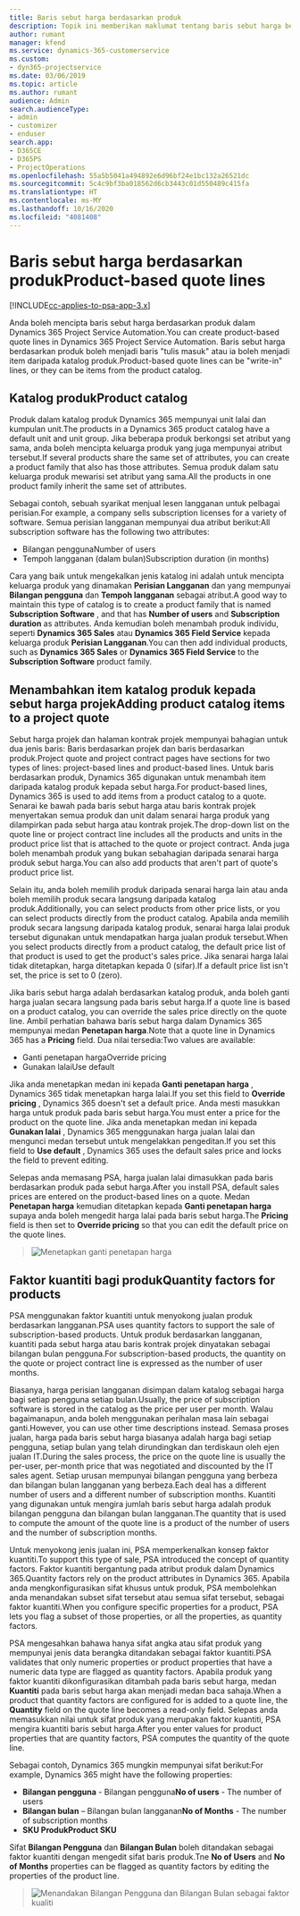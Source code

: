```yaml
---
title: Baris sebut harga berdasarkan produk
description: Topik ini memberikan maklumat tentang baris sebut harga berdasarkan produk.
author: rumant
manager: kfend
ms.service: dynamics-365-customerservice
ms.custom:
- dyn365-projectservice
ms.date: 03/06/2019
ms.topic: article
ms.author: rumant
audience: Admin
search.audienceType:
- admin
- customizer
- enduser
search.app:
- D365CE
- D365PS
- ProjectOperations
ms.openlocfilehash: 55a5b5041a494892e6d96bf24e1bc132a26521dc
ms.sourcegitcommit: 5c4c9bf3ba018562d6cb3443c01d550489c415fa
ms.translationtype: HT
ms.contentlocale: ms-MY
ms.lasthandoff: 10/16/2020
ms.locfileid: "4081408"
---
```

# <a name="product-based-quote-lines"></a><span data-ttu-id="3440f-103">Baris sebut harga berdasarkan produk</span><span class="sxs-lookup"><span data-stu-id="3440f-103">Product-based quote lines</span></span>

[!INCLUDE[cc-applies-to-psa-app-3.x](../includes/cc-applies-to-psa-app-3x.md)]


<span data-ttu-id="3440f-104">Anda boleh mencipta baris sebut harga berdasarkan produk dalam Dynamics 365 Project Service Automation.</span><span class="sxs-lookup"><span data-stu-id="3440f-104">You can create product-based quote lines in Dynamics 365 Project Service Automation.</span></span> <span data-ttu-id="3440f-105">Baris sebut harga berdasarkan produk boleh menjadi baris "tulis masuk" atau ia boleh menjadi item daripada katalog produk.</span><span class="sxs-lookup"><span data-stu-id="3440f-105">Product-based quote lines can be "write-in" lines, or they can be items from the product catalog.</span></span>

## <a name="product-catalog"></a><span data-ttu-id="3440f-106">Katalog produk</span><span class="sxs-lookup"><span data-stu-id="3440f-106">Product catalog</span></span>

<span data-ttu-id="3440f-107">Produk dalam katalog produk Dynamics 365 mempunyai unit lalai dan kumpulan unit.</span><span class="sxs-lookup"><span data-stu-id="3440f-107">The products in a Dynamics 365 product catalog have a default unit and unit group.</span></span> <span data-ttu-id="3440f-108">Jika beberapa produk berkongsi set atribut yang sama, anda boleh mencipta keluarga produk yang juga mempunyai atribut tersebut.</span><span class="sxs-lookup"><span data-stu-id="3440f-108">If several products share the same set of attributes, you can create a product family that also has those attributes.</span></span> <span data-ttu-id="3440f-109">Semua produk dalam satu keluarga produk mewarisi set atribut yang sama.</span><span class="sxs-lookup"><span data-stu-id="3440f-109">All the products in one product family inherit the same set of attributes.</span></span>

<span data-ttu-id="3440f-110">Sebagai contoh, sebuah syarikat menjual lesen langganan untuk pelbagai perisian.</span><span class="sxs-lookup"><span data-stu-id="3440f-110">For example, a company sells subscription licenses for a variety of software.</span></span> <span data-ttu-id="3440f-111">Semua perisian langganan mempunyai dua atribut berikut:</span><span class="sxs-lookup"><span data-stu-id="3440f-111">All subscription software has the following two attributes:</span></span>

- <span data-ttu-id="3440f-112">Bilangan pengguna</span><span class="sxs-lookup"><span data-stu-id="3440f-112">Number of users</span></span> 
- <span data-ttu-id="3440f-113">Tempoh langganan (dalam bulan)</span><span class="sxs-lookup"><span data-stu-id="3440f-113">Subscription duration (in months)</span></span>

<span data-ttu-id="3440f-114">Cara yang baik untuk mengekalkan jenis katalog ini adalah untuk mencipta keluarga produk yang dinamakan **Perisian Langganan** dan yang mempunyai **Bilangan pengguna** dan **Tempoh langganan** sebagai atribut.</span><span class="sxs-lookup"><span data-stu-id="3440f-114">A good way to maintain this type of catalog is to create a product family that is named **Subscription Software** , and that has **Number of users** and **Subscription duration** as attributes.</span></span> <span data-ttu-id="3440f-115">Anda kemudian boleh menambah produk individu, seperti **Dynamics 365 Sales** atau **Dynamics 365 Field Service** kepada keluarga produk **Perisian Langganan**.</span><span class="sxs-lookup"><span data-stu-id="3440f-115">You can then add individual products, such as **Dynamics 365 Sales** or **Dynamics 365 Field Service** to the **Subscription Software** product family.</span></span>

## <a name="adding-product-catalog-items-to-a-project-quote"></a><span data-ttu-id="3440f-116">Menambahkan item katalog produk kepada sebut harga projek</span><span class="sxs-lookup"><span data-stu-id="3440f-116">Adding product catalog items to a project quote</span></span>

<span data-ttu-id="3440f-117">Sebut harga projek dan halaman kontrak projek mempunyai bahagian untuk dua jenis baris: Baris berdasarkan projek dan baris berdasarkan produk.</span><span class="sxs-lookup"><span data-stu-id="3440f-117">Project quote and project contract pages have sections for two types of lines: project-based lines and product-based lines.</span></span> <span data-ttu-id="3440f-118">Untuk baris berdasarkan produk, Dynamics 365 digunakan untuk menambah item daripada katalog produk kepada sebut harga.</span><span class="sxs-lookup"><span data-stu-id="3440f-118">For product-based lines, Dynamics 365 is used to add items from a product catalog to a quote.</span></span> <span data-ttu-id="3440f-119">Senarai ke bawah pada baris sebut harga atau baris kontrak projek menyertakan semua produk dan unit dalam senarai harga produk yang dilampirkan pada sebut harga atau kontrak projek.</span><span class="sxs-lookup"><span data-stu-id="3440f-119">The drop-down list on the quote line or project contract line includes all the products and units in the product price list that is attached to the quote or project contract.</span></span> <span data-ttu-id="3440f-120">Anda juga boleh menambah produk yang bukan sebahagian daripada senarai harga produk sebut harga.</span><span class="sxs-lookup"><span data-stu-id="3440f-120">You can also add products that aren't part of quote's product price list.</span></span>

<span data-ttu-id="3440f-121">Selain itu, anda boleh memilih produk daripada senarai harga lain atau anda boleh memilih produk secara langsung daripada katalog produk.</span><span class="sxs-lookup"><span data-stu-id="3440f-121">Additionally, you can select products from other price lists, or you can select products directly from the product catalog.</span></span> <span data-ttu-id="3440f-122">Apabila anda memilih produk secara langsung daripada katalog produk, senarai harga lalai produk tersebut digunakan untuk mendapatkan harga jualan produk tersebut.</span><span class="sxs-lookup"><span data-stu-id="3440f-122">When you select products directly from a product catalog, the default price list of that product is used to get the product's sales price.</span></span> <span data-ttu-id="3440f-123">Jika senarai harga lalai tidak ditetapkan, harga ditetapkan kepada 0 (sifar).</span><span class="sxs-lookup"><span data-stu-id="3440f-123">If a default price list isn't set, the price is set to 0 (zero).</span></span>

<span data-ttu-id="3440f-124">Jika baris sebut harga adalah berdasarkan katalog produk, anda boleh ganti harga jualan secara langsung pada baris sebut harga.</span><span class="sxs-lookup"><span data-stu-id="3440f-124">If a quote line is based on a product catalog, you can override the sales price directly on the quote line.</span></span> <span data-ttu-id="3440f-125">Ambil perhatian bahawa baris sebut harga dalam Dynamics 365 mempunyai medan **Penetapan harga**.</span><span class="sxs-lookup"><span data-stu-id="3440f-125">Note that a quote line in Dynamics 365 has a **Pricing** field.</span></span> <span data-ttu-id="3440f-126">Dua nilai tersedia:</span><span class="sxs-lookup"><span data-stu-id="3440f-126">Two values are available:</span></span>

- <span data-ttu-id="3440f-127">Ganti penetapan harga</span><span class="sxs-lookup"><span data-stu-id="3440f-127">Override pricing</span></span>  
- <span data-ttu-id="3440f-128">Gunakan lalai</span><span class="sxs-lookup"><span data-stu-id="3440f-128">Use default</span></span>

<span data-ttu-id="3440f-129">Jika anda menetapkan medan ini kepada **Ganti penetapan harga** , Dynamics 365 tidak menetapkan harga lalai.</span><span class="sxs-lookup"><span data-stu-id="3440f-129">If you set this field to **Override pricing** , Dynamics 365 doesn't set a default price.</span></span> <span data-ttu-id="3440f-130">Anda mesti masukkan harga untuk produk pada baris sebut harga.</span><span class="sxs-lookup"><span data-stu-id="3440f-130">You must enter a price for the product on the quote line.</span></span> <span data-ttu-id="3440f-131">Jika anda menetapkan medan ini kepada **Gunakan lalai** , Dynamics 365 menggunakan harga jualan lalai dan mengunci medan tersebut untuk mengelakkan pengeditan.</span><span class="sxs-lookup"><span data-stu-id="3440f-131">If you set this field to **Use default** , Dynamics 365 uses the default sales price and locks the field to prevent editing.</span></span>

<span data-ttu-id="3440f-132">Selepas anda memasang PSA, harga jualan lalai dimasukkan pada baris berdasarkan produk pada sebut harga.</span><span class="sxs-lookup"><span data-stu-id="3440f-132">After you install PSA, default sales prices are entered on the product-based lines on a quote.</span></span> <span data-ttu-id="3440f-133">Medan **Penetapan harga** kemudian ditetapkan kepada **Ganti penetapan harga** supaya anda boleh mengedit harga lalai pada baris sebut harga.</span><span class="sxs-lookup"><span data-stu-id="3440f-133">The **Pricing** field is then set to **Override pricing** so that you can edit the default price on the quote lines.</span></span>

> ![Menetapkan ganti penetapan harga](media/basic-guide-10.png)
 
## <a name="quantity-factors-for-products"></a><span data-ttu-id="3440f-135">Faktor kuantiti bagi produk</span><span class="sxs-lookup"><span data-stu-id="3440f-135">Quantity factors for products</span></span>

<span data-ttu-id="3440f-136">PSA menggunakan faktor kuantiti untuk menyokong jualan produk berdasarkan langganan.</span><span class="sxs-lookup"><span data-stu-id="3440f-136">PSA uses quantity factors to support the sale of subscription-based products.</span></span> <span data-ttu-id="3440f-137">Untuk produk berdasarkan langganan, kuantiti pada sebut harga atau baris kontrak projek dinyatakan sebagai bilangan bulan pengguna.</span><span class="sxs-lookup"><span data-stu-id="3440f-137">For subscription-based products, the quantity on the quote or project contract line is expressed as the number of user months.</span></span>

<span data-ttu-id="3440f-138">Biasanya, harga perisian langganan disimpan dalam katalog sebagai harga bagi setiap pengguna setiap bulan.</span><span class="sxs-lookup"><span data-stu-id="3440f-138">Usually, the price of subscription software is stored in the catalog as the price per user per month.</span></span> <span data-ttu-id="3440f-139">Walau bagaimanapun, anda boleh menggunakan perihalan masa lain sebagai ganti.</span><span class="sxs-lookup"><span data-stu-id="3440f-139">However, you can use other time descriptions instead.</span></span> <span data-ttu-id="3440f-140">Semasa proses jualan, harga pada baris sebut harga biasanya adalah harga bagi setiap pengguna, setiap bulan yang telah dirundingkan dan terdiskaun oleh ejen jualan IT.</span><span class="sxs-lookup"><span data-stu-id="3440f-140">During the sales process, the price on the quote line is usually the per-user, per-month price that was negotiated and discounted by the IT sales agent.</span></span> <span data-ttu-id="3440f-141">Setiap urusan mempunyai bilangan pengguna yang berbeza dan bilangan bulan langganan yang berbeza.</span><span class="sxs-lookup"><span data-stu-id="3440f-141">Each deal has a different number of users and a different number of subscription months.</span></span> <span data-ttu-id="3440f-142">Kuantiti yang digunakan untuk mengira jumlah baris sebut harga adalah produk bilangan pengguna dan bilangan bulan langganan.</span><span class="sxs-lookup"><span data-stu-id="3440f-142">The quantity that is used to compute the amount of the quote line is a product of the number of users and the number of subscription months.</span></span>

<span data-ttu-id="3440f-143">Untuk menyokong jenis jualan ini, PSA memperkenalkan konsep faktor kuantiti.</span><span class="sxs-lookup"><span data-stu-id="3440f-143">To support this type of sale, PSA introduced the concept of quantity factors.</span></span> <span data-ttu-id="3440f-144">Faktor kuantiti bergantung pada atribut produk dalam Dynamics 365.</span><span class="sxs-lookup"><span data-stu-id="3440f-144">Quantity factors rely on the product attributes in Dynamics 365.</span></span> <span data-ttu-id="3440f-145">Apabila anda mengkonfigurasikan sifat khusus untuk produk, PSA membolehkan anda menandakan subset sifat tersebut atau semua sifat tersebut, sebagai faktor kuantiti.</span><span class="sxs-lookup"><span data-stu-id="3440f-145">When you configure specific properties for a product, PSA lets you flag a subset of those properties, or all the properties, as quantity factors.</span></span>

<span data-ttu-id="3440f-146">PSA mengesahkan bahawa hanya sifat angka atau sifat produk yang mempunyai jenis data berangka ditandakan sebagai faktor kuantiti.</span><span class="sxs-lookup"><span data-stu-id="3440f-146">PSA validates that only numeric properties or product properties that have a numeric data type are flagged as quantity factors.</span></span> <span data-ttu-id="3440f-147">Apabila produk yang faktor kuantiti dikonfigurasikan ditambah pada baris sebut harga, medan **Kuantiti** pada baris sebut harga akan menjadi medan baca sahaja.</span><span class="sxs-lookup"><span data-stu-id="3440f-147">When a product that quantity factors are configured for is added to a quote line, the **Quantity** field on the quote line becomes a read-only field.</span></span> <span data-ttu-id="3440f-148">Selepas anda memasukkan nilai untuk sifat produk yang merupakan faktor kuantiti, PSA mengira kuantiti baris sebut harga.</span><span class="sxs-lookup"><span data-stu-id="3440f-148">After you enter values for product properties that are quantity factors, PSA computes the quantity of the quote line.</span></span>

<span data-ttu-id="3440f-149">Sebagai contoh, Dynamics 365 mungkin mempunyai sifat berikut:</span><span class="sxs-lookup"><span data-stu-id="3440f-149">For example, Dynamics 365 might have the following properties:</span></span> 

- <span data-ttu-id="3440f-150">**Bilangan pengguna** - Bilangan pengguna</span><span class="sxs-lookup"><span data-stu-id="3440f-150">**No of users** - The number of users</span></span> 
- <span data-ttu-id="3440f-151">**Bilangan bulan** – Bilangan bulan langganan</span><span class="sxs-lookup"><span data-stu-id="3440f-151">**No of Months** - The number of subscription months</span></span>
- <span data-ttu-id="3440f-152">**SKU Produk**</span><span class="sxs-lookup"><span data-stu-id="3440f-152">**Product SKU**</span></span> 

<span data-ttu-id="3440f-153">Sifat **Bilangan Pengguna** dan **Bilangan Bulan** boleh ditandakan sebagai faktor kuantiti dengan mengedit sifat baris produk.</span><span class="sxs-lookup"><span data-stu-id="3440f-153">Tne **No of Users** and **No of Months** properties can be flagged as quantity factors by editing the properties of the product line.</span></span> 

> ![Menandakan Bilangan Pengguna dan Bilangan Bulan sebagai faktor kualiti](media/basic-guide-11.png)
 
